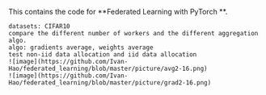 This contains the code for **Federated Learning with PyTorch **. 
```
datasets: CIFAR10
compare the different number of workers and the different aggregation algo.
algo: gradients average, weights average
test non-iid data allocation and iid data allocation
![image](https://github.com/Ivan-Hao/federated_learning/blob/master/picture/avg2-16.png)
![image](https://github.com/Ivan-Hao/federated_learning/blob/master/picture/grad2-16.png)
```
